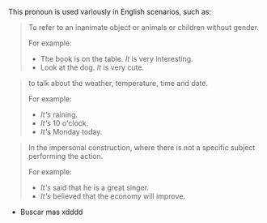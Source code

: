 This pronoun is used variously in English scenarios, such as:

>To refer to an inanimate object or animals or children without gender.
>
>For example:
>- The book is on the table. *It* is very interesting.
>- Look at the dog. *It* is very cute.

> to talk about the weather, temperature, time and date.
> 
> For example:
> - *It's* raining.
> - *It's* 10 o'clock.
> - *It's* Monday today.

>In the impersonal construction, where there is not a specific subject performing the action.
>
>For example:
>- *It's* said that he is a great singer.
>- *It's* believed that the economy will improve.

- Buscar mas xdddd